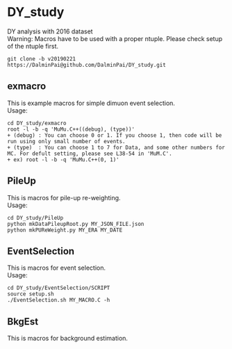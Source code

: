 # DY_study
DY analysis with 2016 dataset<br>
Warning: Macros have to be used with a proper ntuple. Please check setup of the ntuple first.<br>

	git clone -b v20190221 https://DalminPai@github.com/DalminPai/DY_study.git

## exmacro
This is example macros for simple dimuon event selection.<br>
Usage:

	cd DY_study/exmacro
	root -l -b -q 'MuMu.C++((debug), (type))'
	+ (debug) : You can choose 0 or 1. If you choose 1, then code will be run using only small number of events.
	+ (type)  : You can choose 1 to 7 for Data, and some other numbers for MC. For defult setting, please see L38-54 in 'MuM.C'.
	+ ex) root -l -b -q 'MuMu.C++(0, 1)'

## PileUp
This is macros for pile-up re-weighting.<br>
Usage:

	cd DY_study/PileUp
	python mkDataPileupRoot.py MY_JSON_FILE.json
	python mkPUReWeight.py MY_ERA MY_DATE

## EventSelection
This is macros for event selection.<br>
Usage:

	cd DY_study/EventSelection/SCRIPT
	source setup.sh
	./EventSelection.sh MY_MACRO.C -h

## BkgEst
This is macros for background estimation.<br>


